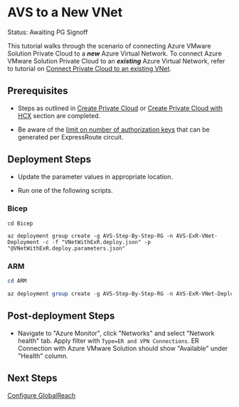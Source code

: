 # AVS to a New VNet
Status: Awaiting PG Signoff

This tutorial walks through the scenario of connecting Azure VMware Solution Private Cloud to a ***new*** Azure Virtual Network. To connect Azure VMware Solution Private Cloud to an ***existing*** Azure Virtual Network, refer to tutorial on [Connect Private Cloud to an existing VNet](../../Networking/AVS-to-VNet-ExistingVNet/readme.md).

## Prerequisites

* Steps as outlined in [Create Private Cloud](../../PrivateCloud/AVS-PrivateCloud/readme.md) or [Create Private Cloud with HCX](../../PrivateCloud/AVS-PrivateCloud-WithHCX/readme.md) section are completed.

* Be aware of the [limit on number of authorization keys](https://docs.microsoft.com/azure/expressroute/expressroute-faqs#can-i-link-to-more-than-one-virtual-network-to-an-expressroute-circuit) that can be generated per ExpressRoute circuit.

## Deployment Steps

* Update the parameter values in appropriate location.

* Run one of the following scripts.

### Bicep

```azurecli-interactive
cd Bicep

az deployment group create -g AVS-Step-By-Step-RG -n AVS-ExR-VNet-Deployment -c -f "VNetWithExR.deploy.json" -p "@VNetWithExR.deploy.parameters.json"
```

### ARM

```powershell
cd ARM

az deployment group create -g AVS-Step-By-Step-RG -n AVS-ExR-VNet-Deployment -c -f "VNetWithExR.deploy.json" -p "@VNetWithExR.deploy.parameters.json"
```

## Post-deployment Steps

* Navigate to "Azure Monitor", click "Networks" and select "Network health" tab. Apply filter with `Type=ER and VPN Connections`. ER Connection with Azure VMware Solution should show "Available" under "Health" column.

## Next Steps

[Configure GlobalReach](../../Networking/AVS-to-OnPremises-ExpressRoute-GlobalReach/readme.md)
